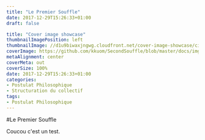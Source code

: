 ```yaml
---
title: "Le Premier Souffle"
date: 2017-12-29T15:26:33+01:00
draft: false

title: "Cover image showcase"
thumbnailImagePosition: left
thumbnailImage: //d1u9biwaxjngwg.cloudfront.net/cover-image-showcase/city-750.jpg
coverImage: https://github.com/kkuom/SecondSouffle/blob/master/docs/img/Premier_Souffle.png?raw=true
metaAlignment: center
coverMeta: out
coverSize: 100%
date: 2017-12-29T15:26:33+01:00
categories:
- Postulat Philosophique
- Structuration du collectif
tags:
- Postulat Philosophique
---
```


#Le Premier Souffle

Coucou c'est un test.
